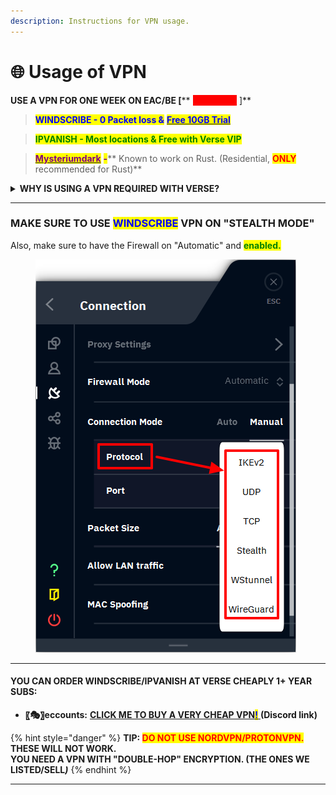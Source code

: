 ```yaml
---
description: Instructions for VPN usage.
---
```


# 🌐 Usage of VPN

**USE A VPN FOR ONE WEEK ON EAC/BE **<mark style="color:red;">**\[**</mark>** **<mark style="color:red;background-color:red;">**REQUIRED**</mark>** **<mark style="color:red;">**]**</mark>

> <mark style="color:blue;">**WINDSCRIBE - 0 Packet loss &**</mark> [<mark style="color:blue;">**Free 10GB Trial**</mark>](https://windscribe.com/features/use-for-free/)

> <mark style="color:green;">**IPVANISH - Most locations & Free with Verse VIP**</mark>

> [<mark style="color:purple;">**Mysteriumdark**</mark>](https://www.mysteriumdark.com/) <mark style="color:purple;">**-**</mark>** Known to work on Rust. (Residential, **<mark style="color:red;">**ONLY**</mark>** recommended for Rust)**

<details>

<summary><strong>WHY IS USING A VPN REQUIRED WITH VERSE?</strong></summary>

Using a VPN is essential for Verse to ensure you don't risk a network ban, as we've seen increasing issues with this. It's crucial to make sure everything works smoothly for you. Just use a VPN for one week, and after that, you can safely turn it off without worry. While we could explain the technicalities, trust us on this - **you're in good hands with Verse, and we know what we're talking about.** 🙌\
\
<mark style="color:yellow;background-color:yellow;">**YES, YOU CAN 'MAGICALLY' TURN OFF YOUR VPN AFTER A WEEK.**</mark>

</details>

***

### MAKE SURE TO USE <mark style="color:blue;">WINDSCRIBE</mark> VPN ON "STEALTH MODE"

Also, make sure to have the Firewall on "Automatic" and <mark style="color:green;">**enabled.**</mark>

<div align="left">

<figure><img src="../.gitbook/assets/Windscribes-Protocol-options.png" alt=""><figcaption></figcaption></figure>

</div>

***

#### **YOU CAN ORDER WINDSCRIBE/IPVANISH AT VERSE CHEAPLY 1+ YEAR SUBS:**

* **〖🎭〗eccounts:** [**CLICK ME TO BUY A VERY CHEAP VPN**<mark style="color:blue;">**!**</mark> ](https://discord.com/channels/1267985769394339920/1267986898761154601)**(Discord link)**

{% hint style="danger" %}
**TIP: **<mark style="color:red;">**DO NOT USE NORDVPN/PROTONVPN.**</mark>** THESE WILL NOT WORK.** \
**YOU NEED A VPN WITH "DOUBLE-HOP" ENCRYPTION. (THE ONES WE LISTED/SELL**_**)**_
{% endhint %}

***

